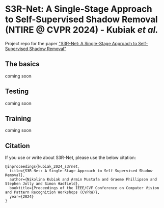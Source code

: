 # S3R-Net: A Single-Stage Approach to Self-Supervised Shadow Removal (NTIRE @ CVPR 2024) - Kubiak _et al._
Project repo for the paper ["S3R-Net: A Single-Stage Approach to Self-Supervised Shadow Removal"](https://arxiv.org/pdf/2404.12103)

## The basics
coming soon

## Testing
coming soon

## Training
coming soon

## Citation
If you use or write about S3R-Net, please use the below citation:
```
@inproceedings{kubiak_2024_s3rnet,
  title={S3R-Net: A Single-Stage Approach to Self-Supervised Shadow Removal},
  author={Nikolina Kubiak and Armin Mustafa and Graeme Phillipson and Stephen Jolly and Simon Hadfield},
  booktitle={Proceedings of the IEEE/CVF Conference on Computer Vision and Pattern Recognition Workshops (CVPRW)},
  year={2024}
}
```
